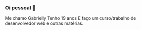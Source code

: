 ### Oi pessoal :wave:
Me chamo Gabrielly
Tenho 19 anos
E faço um curso/trabalho de desenvolvedor web e outras matérias.
